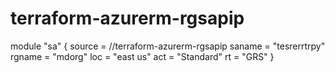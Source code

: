# terraform-azurerm-rgsapip
module "sa" {
    source = //terraform-azurerm-rgsapip
    saname = "tesrerrtrpy"
    rgname = "mdorg"
    loc = "east us"
    act = "Standard"
    rt = "GRS"
}
